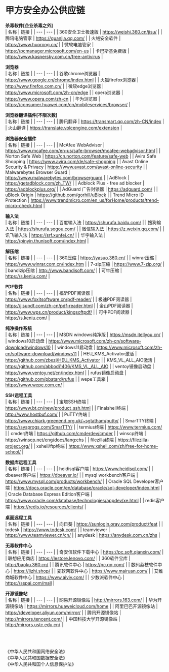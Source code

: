 # 甲方安全办公供应链

**杀毒软件[企业杀毒之外]**<br />
| 名称 | 链接 |
| --- | --- |
| 360安全卫士极速版 | https://weishi.360.cn/jisu/ |
| 腾讯电脑管家 | https://guanjia.qq.com/ |
| 火绒安全软件 | https://www.huorong.cn/ |
| 微软电脑管家 | https://pcmanager.microsoft.com/en-us |
| 卡巴斯基免费版 | https://www.kaspersky.com.cn/free-antivirus |

**浏览器**<br />
| 名称 | 链接 |
| --- | --- |
| 谷歌chrome浏览器 | https://www.google.cn/chrome/index.html |
| 火狐firefox浏览器 | http://www.firefox.com.cn/ |
| 微软edge浏览器 | https://www.microsoft.com/zh-cn/edge |
| opera浏览器 | https://www.opera.com/zh-cn |
| 华为浏览器 | https://consumer.huawei.com/cn/mobileservices/browser/ |

**浏览器翻译插件[不限次数]**<br />
| 名称 | 链接 |
| --- | --- |
| 腾讯翻译 | https://transmart.qq.com/zh-CN/index |
| 火山翻译 | https://translate.volcengine.com/extension |

**浏览器安全插件**<br />
| 名称 | 链接 |
| --- | --- |
| McAfee WebAdvisor | https://www.mcafee.com/en-us/safe-browser/mcafee-webadvisor.html |
| Norton Safe Web | https://cn.norton.com/feature/safe-web |
| Avira Safe Shopping | https://www.avira.com/de/safe-shopping |
| Avast Online Security & Privacy | https://www.avast.com/avast-online-security |
| Malwarebytes Browser Guard | https://www.malwarebytes.com/browserguard |
| AdBlock | https://getadblock.com/zh_TW/ |
| Adblock Plus - free ad blocker | https://adblockplus.org/ |
| AdGuard 广告封锁器 | https://adguard.com/ |
| uBlock Origin | https://github.com/gorhill/uBlock |
| Trend Micro ID Protection | https://www.trendmicro.com/en_us/forHome/products/trend-micro-check.html |

**输入法**<br />
| 名称 | 链接 |
| --- | --- |
| 百度输入法 | https://shurufa.baidu.com/ |
| 搜狗输入法 | https://shurufa.sogou.com/ |
| 微信输入法 | https://z.weixin.qq.com/ |
| 讯飞输入法 | https://srf.xunfei.cn/ |
| 华宇输入法 | https://pinyin.thunisoft.com/index.html |

**解压缩**<br />
| 名称 | 链接 |
| --- | --- |
| 360压缩 | https://yasuo.360.cn/ |
| winrar压缩 | https://www.winrar.com.cn/index.htm |
| 7-zip压缩 | https://www.7-zip.org/ |
| bandizip压缩 | http://www.bandisoft.com/ |
| 可牛压缩 | https://s.keniu.com/ |

**PDF软件**<br />
| 名称 | 链接 |
| --- | --- |
| 福昕PDF阅读器 | https://www.foxitsoftware.cn/pdf-reader/ |
| 极速PDF阅读器 | https://jisupdf.com/zh-cn/pdf-reader.html |
| 金山PDF阅读器 | https://www.wps.cn/product/kingsoftpdf/ |
| 可牛PDF阅读器 | https://s.keniu.com/  |

**纯净操作系统**<br />
| 名称 | 链接 |
| --- | --- |
| MSDN windows纯净版 | https://msdn.itellyou.cn/ |
| windows10启动盘 | https://www.microsoft.com/zh-cn/software-download/windows10 |
| windows11启动盘 | https://www.microsoft.com/zh-cn/software-download/windows11 |
| HEU_KMS_Activator激活 | https://github.com/zbezj/HEU_KMS_Activator |
| KMS_VL_ALL_AIO激活 | https://github.com/abbodi1406/KMS_VL_ALL_AIO  |
| ventoy镜像启动盘 | https://www.ventoy.net/cn/index.html |
| rufus镜像启动盘 | https://github.com/pbatard/rufus |
| wepe工具箱 | https://www.wepe.com.cn/ |

**SSH远程工具**<br />
| 名称 | 链接 |
| --- | --- |
| 宝塔SSH终端 | https://www.bt.cn/new/product_ssh.html |
| Finalshell终端 | http://www.hostbuf.com/ |
| PuTTY终端 | https://www.chiark.greenend.org.uk/~sgtatham/putty/ |
| SmarTTY终端 | https://sysprogs.com/SmarTTY/  |
| termius终端 | https://www.termius.com/  |
| cmder终端 | https://github.com/cmderdev/cmder  |
| winscp终端 | https://winscp.net/eng/docs/lang:chs  |
| filezilla终端 | https://filezilla-project.org/  |
| xshell/ftp终端 | https://www.xshell.com/zh/free-for-home-school/  |

**数据库远程工具**<br />
| 名称 | 链接 |
| --- | --- |
| heidisql客户端 | https://www.heidisql.com/ |
| dbeaver客户端 | https://dbeaver.io/ |
| mysql workbench客户端 | https://www.mysql.com/products/workbench/ |
| Oracle SQL Developer客户端 | https://docs.oracle.com/en/database/oracle/sql-developer/index.html  |
| Oracle Database Express Edition客户端 | https://www.oracle.com/database/technologies/appdev/xe.html |
| redis客户端 | https://redis.io/resources/clients/ |

**桌面远程工具**<br />
| 名称 | 链接 |
| --- | --- |
| 向日葵 | https://sunlogin.oray.com/product/feat |
| todesk | https://www.todesk.com/ |
| teamviewer | https://www.teamviewer.cn/cn/ |
| anydesk | https://anydesk.com.cn/zhs  |

**无毒软件中心**<br />
| 名称 | 链接 |
| --- | --- |
| 奇安信软件下载中心 | https://pc.soft.qianxin.com/ |
| 联想应用商店 | https://lestore.lenovo.com/ |
| 360软件宝库 | http://baoku.360.cn/ |
| 腾讯软件中心 | https://pc.qq.com/  |
| 数码荔枝软件中心 | https://lizhi.shop/  |
| 麦软网软件中心 | https://www.mairuan.com/  |
| 艾维商城软件中心 | https://www.aiviy.com/  |
| 少数派软件中心 | https://sspai.com/mall  |

**开源镜像站**<br />
| 名称 | 链接 |
| --- | --- |
| 网易开源镜像站 | http://mirrors.163.com/ |
| 华为开源镜像站 | https://mirrors.huaweicloud.com/home |
| 阿里巴巴开源镜像站 | https://developer.aliyun.com/mirror/ |
| 腾讯开源镜像站 | http://mirrors.tencent.com/  |
| 中国科技大学开源镜像站 | http://mirrors.ustc.edu.cn/  |




<br />
<br />
<br />
《中华人民共和国网络安全法》<br />
《中华人民共和国数据安全法》<br />
《中华人民共和国个人信息保护法》<br />
